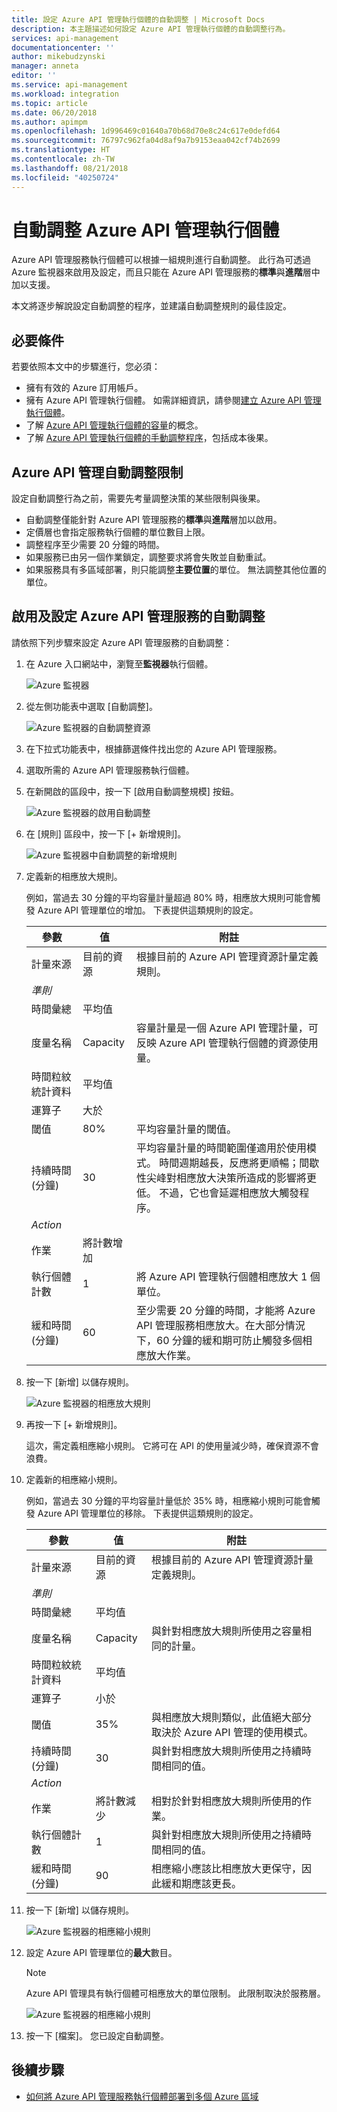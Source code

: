 ```yaml
---
title: 設定 Azure API 管理執行個體的自動調整 | Microsoft Docs
description: 本主題描述如何設定 Azure API 管理執行個體的自動調整行為。
services: api-management
documentationcenter: ''
author: mikebudzynski
manager: anneta
editor: ''
ms.service: api-management
ms.workload: integration
ms.topic: article
ms.date: 06/20/2018
ms.author: apimpm
ms.openlocfilehash: 1d996469c01640a70b68d70e8c24c617e0defd64
ms.sourcegitcommit: 76797c962fa04d8af9a7b9153eaa042cf74b2699
ms.translationtype: HT
ms.contentlocale: zh-TW
ms.lasthandoff: 08/21/2018
ms.locfileid: "40250724"
---
```

# <a name="automatically-scale-an-azure-api-management-instance"></a>自動調整 Azure API 管理執行個體  

Azure API 管理服務執行個體可以根據一組規則進行自動調整。 此行為可透過 Azure 監視器來啟用及設定，而且只能在 Azure API 管理服務的**標準**與**進階**層中加以支援。

本文將逐步解說設定自動調整的程序，並建議自動調整規則的最佳設定。

## <a name="prerequisites"></a>必要條件

若要依照本文中的步驟進行，您必須：

+ 擁有有效的 Azure 訂用帳戶。
+ 擁有 Azure API 管理執行個體。 如需詳細資訊，請參閱[建立 Azure API 管理執行個體](get-started-create-service-instance.md)。
+ 了解 [Azure API 管理執行個體的容量](api-management-capacity.md)的概念。
+ 了解 [Azure API 管理執行個體的手動調整程序](upgrade-and-scale.md)，包括成本後果。

## <a name="azure-api-management-autoscale-limitations"></a>Azure API 管理自動調整限制

設定自動調整行為之前，需要先考量調整決策的某些限制與後果。

+ 自動調整僅能針對 Azure API 管理服務的**標準**與**進階**層加以啟用。
+ 定價層也會指定服務執行個體的單位數目上限。
+ 調整程序至少需要 20 分鐘的時間。
+ 如果服務已由另一個作業鎖定，調整要求將會失敗並自動重試。
+ 如果服務具有多區域部署，則只能調整**主要位置**的單位。 無法調整其他位置的單位。

## <a name="enable-and-configure-autoscale-for-azure-api-management-service"></a>啟用及設定 Azure API 管理服務的自動調整

請依照下列步驟來設定 Azure API 管理服務的自動調整：

1. 在 Azure 入口網站中，瀏覽至**監視器**執行個體。

    ![Azure 監視器](media/api-management-howto-autoscale/01.png)

2. 從左側功能表中選取 [自動調整]。

    ![Azure 監視器的自動調整資源](media/api-management-howto-autoscale/02.png)

3. 在下拉式功能表中，根據篩選條件找出您的 Azure API 管理服務。
4. 選取所需的 Azure API 管理服務執行個體。
5. 在新開啟的區段中，按一下 [啟用自動調整規模] 按鈕。

    ![Azure 監視器的啟用自動調整](media/api-management-howto-autoscale/03.png)

6. 在 [規則] 區段中，按一下 [+ 新增規則]。

    ![Azure 監視器中自動調整的新增規則](media/api-management-howto-autoscale/04.png)

7. 定義新的相應放大規則。

   例如，當過去 30 分鐘的平均容量計量超過 80% 時，相應放大規則可能會觸發 Azure API 管理單位的增加。 下表提供這類規則的設定。

    | 參數             | 值             | 附註                                                                                                                                                                                                                                                                           |
    |-----------------------|-------------------|---------------------------------------------------------------------------------------------------------------------------------------------------------------------------------------------------------------------------------------------------------------------------------|
    | 計量來源         | 目前的資源  | 根據目前的 Azure API 管理資源計量定義規則。                                                                                                                                                                                                     |
    | *準則*            |                   |                                                                                                                                                                                                                                                                                 |
    | 時間彙總      | 平均值           |                                                                                                                                                                                                                                                                                 |
    | 度量名稱           | Capacity          | 容量計量是一個 Azure API 管理計量，可反映 Azure API 管理執行個體的資源使用量。                                                                                                                                                            |
    | 時間粒紋統計資料  | 平均值           |                                                                                                                                                                                                                                                                                 |
    | 運算子              | 大於      |                                                                                                                                                                                                                                                                                 |
    | 閾值             | 80%               | 平均容量計量的閾值。                                                                                                                                                                                                                                 |
    | 持續時間 (分鐘) | 30                | 平均容量計量的時間範圍僅適用於使用模式。 時間週期越長，反應將更順暢；間歇性尖峰對相應放大決策所造成的影響將更低。 不過，它也會延遲相應放大觸發程序。 |
    | *Action*              |                   |                                                                                                                                                                                                                                                                                 |
    | 作業             | 將計數增加 |                                                                                                                                                                                                                                                                                 |
    | 執行個體計數        | 1                 | 將 Azure API 管理執行個體相應放大 1 個單位。                                                                                                                                                                                                                          |
    | 緩和時間 (分鐘)   | 60                | 至少需要 20 分鐘的時間，才能將 Azure API 管理服務相應放大。在大部分情況下，60 分鐘的緩和期可防止觸發多個相應放大作業。                                                                                                  |

8. 按一下 [新增] 以儲存規則。

    ![Azure 監視器的相應放大規則](media/api-management-howto-autoscale/05.png)

9. 再按一下 [+ 新增規則]。

    這次，需定義相應縮小規則。 它將可在 API 的使用量減少時，確保資源不會浪費。

10. 定義新的相應縮小規則。

    例如，當過去 30 分鐘的平均容量計量低於 35% 時，相應縮小規則可能會觸發 Azure API 管理單位的移除。 下表提供這類規則的設定。

    | 參數             | 值             | 附註                                                                                                                                                                                                                                                                                                                                                                                                                                                                                               |
    |-----------------------|-------------------|-----------------------------------------------------------------------------------------------------------------------------------------------------------------------------------------------------------------------------------------------------------------------------------------------------------------------------------------------------------------------------------------------------------------------------------------------------------------------------------------------------|
    | 計量來源         | 目前的資源  | 根據目前的 Azure API 管理資源計量定義規則。                                                                                                                                                                                                                                                                                                                                                                                                                         |
    | *準則*            |                   |                                                                                                                                                                                                                                                                                                                                                                                                                                                                                                     |
    | 時間彙總      | 平均值           |                                                                                                                                                                                                                                                                                                                                                                                                                                                                                                     |
    | 度量名稱           | Capacity          | 與針對相應放大規則所使用之容量相同的計量。                                                                                                                                                                                                                                                                                                                                                                                                                                                 |
    | 時間粒紋統計資料  | 平均值           |                                                                                                                                                                                                                                                                                                                                                                                                                                                                                                     |
    | 運算子              | 小於         |                                                                                                                                                                                                                                                                                                                                                                                                                                                                                                     |
    | 閾值             | 35%               | 與相應放大規則類似，此值絕大部分取決於 Azure API 管理的使用模式。 |
    | 持續時間 (分鐘) | 30                | 與針對相應放大規則所使用之持續時間相同的值。                                                                                                                                                                                                                                                                                                                                                                                                                                                  |
    | *Action*              |                   |                                                                                                                                                                                                                                                                                                                                                                                                                                                                                                     |
    | 作業             | 將計數減少 | 相對於針對相應放大規則所使用的作業。                                                                                                                                                                                                                                                                                                                                                                                                                                                   |
    | 執行個體計數        | 1                 | 與針對相應放大規則所使用之持續時間相同的值。                                                                                                                                                                                                                                                                                                                                                                                                                                                  |
    | 緩和時間 (分鐘)   | 90                | 相應縮小應該比相應放大更保守，因此緩和期應該更長。                                                                                                                                                                                                                                                                                                                                                                                                    |

11. 按一下 [新增] 以儲存規則。

    ![Azure 監視器的相應縮小規則](media/api-management-howto-autoscale/06.png)

12. 設定 Azure API 管理單位的**最大**數目。

    > [!NOTE]
    > Azure API 管理具有執行個體可相應放大的單位限制。 此限制取決於服務層。

    ![Azure 監視器的相應縮小規則](media/api-management-howto-autoscale/07.png)

13. 按一下 [檔案]。 您已設定自動調整。

## <a name="next-steps"></a>後續步驟

+ [如何將 Azure API 管理服務執行個體部署到多個 Azure 區域](api-management-howto-deploy-multi-region.md)

